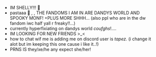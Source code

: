 - IM SHELLY!!! 🐚
- pastaaa 🤤 , , THE FANDOMS I AM IN ARE DANDYS WORLD AND SPOOKY MONF! +PLUS MORE SHHH... (also ppl who are in the dw fandom iwc half yall r freaky!!...)
- currently hyperfixiating on dandys world *coufghs*!....
- IM LOOKING FOR NEW FRIENDS >_<
- how to chat wif me is adding me on discord user is *tapez.* (i change it alot but im keeping this one cause i like it..!)
- PRNS IS they/xe/he any expect she/her!
